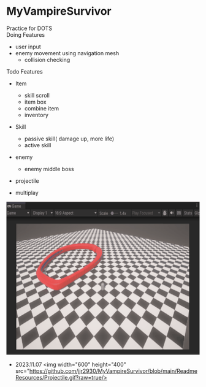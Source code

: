 # MyVampireSurvivor
Practice for DOTS <br>
Doing Features
+ user input
+ enemy movement using navigation mesh
  + collision checking

Todo Features
+ Item
  + skill scroll
  + item box
  + combine item
  + inventory

+ Skill
  + passive skill( damage up, more life)
  + active skill

+ enemy
  + enemy middle boss

+ projectile

+ multiplay
<img width="600" height="400" src="https://github.com/jjr2930/MyVampireSurvivor/blob/main/ReadmeResources/20231027.gif?raw=true"/>

+ 2023.11.07
<img width="600" height="400" src="https://github.com/jjr2930/MyVampireSurvivor/blob/main/ReadmeResources/Projectile.gif?raw=true/>
